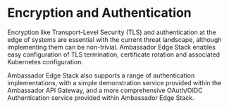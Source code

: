 # Encryption and Authentication

Encryption like Transport-Level Security (TLS) and authentication at the edge of systems are essential with the current threat landscape, although implementing them can be non-trivial. Ambassador Edge Stack enables easy configuration of TLS termination, certificate rotation and associated Kubernetes configuration.

Ambassador Edge Stack also supports a range of authentication implementations, with a simple demonstration service provided within the Ambassador API Gateway, and a more comprehensive OAuth/OIDC Authentication service provided within Ambassador Edge Stack.
